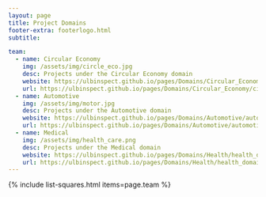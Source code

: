 ```yaml
---
layout: page
title: Project Domains
footer-extra: footerlogo.html
subtitle: 

team:
  - name: Circular Economy
    img: /assets/img/circle_eco.jpg
    desc: Projects under the Circular Economy domain
    website: https://ulbinspect.github.io/pages/Domains/Circular_Economy/circular_domain/
    url: https://ulbinspect.github.io/pages/Domains/Circular_Economy/circular_domain/
  - name: Automotive
    img: /assets/img/motor.jpg
    desc: Projects under the Automotive domain
    website: https://ulbinspect.github.io/pages/Domains/Automotive/automotive_domain/
    url: https://ulbinspect.github.io/pages/Domains/Automotive/automotive_domain/
  - name: Medical 
    img: /assets/img/health_care.png
    desc: Projects under the Medical domain
    website: https://ulbinspect.github.io/pages/Domains/Health/health_domain/
    url: https://ulbinspect.github.io/pages/Domains/Health/health_domain/
---
```

{% include list-squares.html items=page.team %}
